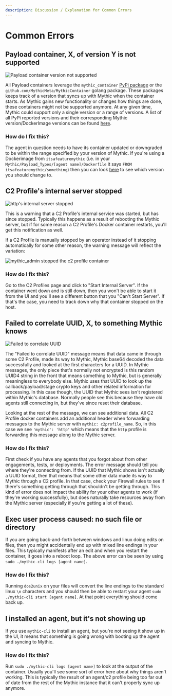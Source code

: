 ```yaml
---
description: Discussion / Explanation for Common Errors
---
```


# Common Errors

## Payload container, X, of version Y is not supported

![Payload container version not supported](<.gitbook/assets/Screen Shot 2021-07-08 at 1.10.23 PM.png>)

All Payload containers leverage the `mythic_container` [PyPi package](https://github.com/MythicMeta/Mythic\_PayloadType\_Container) or the `github.com/MythicMeta/MythicContainer` golang package. These packages keeps track of a version that syncs up with Mythic when the container starts. As Mythic gains new functionality or changes how things are done, these containers might not be supported anymore. At any given time, Mythic could support only a single version or a range of versions. A list of all PyPi reported versions and their corresponding Mythic version/DockerImage versions can be found [here](customizing/payload-type-development/payload-type-info/container-syncing.md#current-payloadtype-versions).

### How do I fix this?

The agent in question needs to have its container updated or downgraded to be within the range specified by your version of Mythic. If you're using a Dockerimage from `itsafeaturemythic` (i.e. in your `Mythic/Payload_Types/[agent name]/Dockerfile` it says `FROM itsafeaturemythic/something`) then you can look [here](customizing/payload-type-development/payload-type-info/container-syncing.md#current-payloadtype-versions) to see which version you should change to.

## C2 Profile's internal server stopped

![http's internal server stopped](<.gitbook/assets/Screen Shot 2021-07-08 at 1.19.29 PM.png>)

This is a warning that a C2 Profile's internal service was started, but has since stopped. Typically this happens as a result of rebooting the Mythic server, but if for some reason a C2 Profile's Docker container restarts, you'll get this notification as well.

If a C2 Profile is manually stopped by an operator instead of it stopping automatically for some other reason, the warning message will reflect the variation:

![mythic\_admin stopped the c2 profile container](<.gitbook/assets/Screen Shot 2021-07-08 at 1.24.21 PM.png>)

### How do I fix this?

Go to the C2 Profiles page and click to "Start Internal Server". If the container went down and is still down, then you won't be able to start it from the UI and you'll see a different button that you "Can't Start Server". If that's the case, you need to track down why that container stopped on the host.

## Failed to correlate UUID, X, to something Mythic knows

![Failed to correlate UUID](<.gitbook/assets/Screen Shot 2021-07-08 at 1.30.29 PM.png>)

The "Failed to correlate UUID" message means that data came in through some C2 Profile, made its way to Mythic, Mythic base64 decoded the data successfully and looked at the first characters for a UUID. In Mythic messages, the only piece that's normally not encrypted is this random UUID4 string in the front that means something to Mythic, but is generally meaningless to everybody else. Mythic uses that UUID to look up the callback/payload/stage crypto keys and other related information for processing. In this case though, the UUID that Mythic sees isn't registered within Mythic's database. Normally people see this because they have old agents still connecting in, but they've since reset their database.

Looking at the rest of the message, we can see additional data. All C2 Profile docker containers add an additional header when forwarding messages to the Mythic server with `mythic: c2profile_name`. So, in this case we see `'mythic': 'http'` which means that the `http` profile is forwarding this message along to the Mythic server.

### How do I fix this?

First check if you have any agents that you forgot about from other engagements, tests, or deployments. The error message should tell you where they're connecting from. If the UUID that Mythic shows isn't actually a UUID format, then that means that some other data made its way to Mythic through a C2 profile. In that case, check your Firewall rules to see if there's something getting through that shouldn't be getting through. This kind of error does not impact the ability for your other agents to work (if they're working successfully), but does naturally take resources away from the Mythic server (especially if you're getting a lot of these).

## Exec user process caused: no such file or directory

If you are going back-and-forth between windows and linux doing edits on files, then you might accidentally end up with mixed line endings in your files. This typically manifests after an edit and when you restart the container, it goes into a reboot loop. The above error can be seen by using `sudo ./mythic-cli logs [agent name]`.&#x20;

### How do I fix this?

Running `dos2unix` on your files will convert the line endings to the standard linux `\n` characters and you should then be able to restart your agent `sudo ./mythic-cli start [agent name]`. At that point everything should come back up.

## I installed an agent, but it's not showing up

If you use `mythic-cli` to install an agent, but you're not seeing it show up in the UI, it means that something is going wrong with booting up the agent and syncing to Mythic.

### How do I fix this?

Run `sudo ./mythic-cli logs [agent name]` to look at the output of the container. Usually you'll see some sort of error here about why things aren't working. This is typically the result of an agent/c2 profile being too far out of date from the rest of the Mythic instance that it can't properly sync up anymore.
